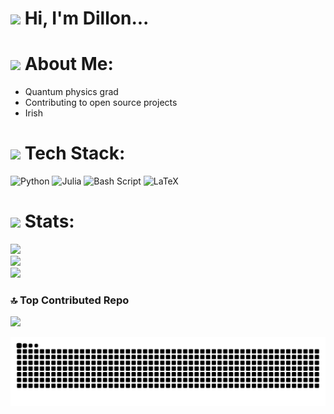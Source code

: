 # <img src="https://media.giphy.com/media/hvRJCLFzcasrR4ia7z/giphy.gif" width="40px"> Hi, I'm Dillon...

# <img src="https://media.giphy.com/media/O6nT9DSoiUVYQ/giphy.gif" width="40px"> About Me:
- Quantum physics grad
- Contributing to open source projects
- Irish

# <img src="https://media.giphy.com/media/l3vR85PnGsBwu1PFK/giphy.gif" width="40px"> Tech Stack:
![Python](https://img.shields.io/badge/python-3670A0?style=for-the-badge&logo=python&logoColor=ffdd54) ![Julia](https://img.shields.io/badge/-Julia-9558B2?style=for-the-badge&logo=julia&logoColor=white) ![Bash Script](https://img.shields.io/badge/bash_script-%23121011.svg?style=for-the-badge&logo=gnu-bash&logoColor=white) ![LaTeX](https://img.shields.io/badge/latex-%23008080.svg?style=for-the-badge&logo=latex&logoColor=white)

# <img src="https://media.giphy.com/media/BNNYUrEGNSWQAKEc0R/giphy.gif" width="40px"> Stats:
![](https://github-readme-stats.vercel.app/api/top-langs/?username=dillon-broaders&theme=dark&hide_border=false&include_all_commits=false&count_private=false&layout=compact)</br>
![](https://nirzak-streak-stats.vercel.app/?user=dillon-broaders&theme=dark&hide_border=false)</br>
![](https://github-readme-stats.vercel.app/api?username=dillon-broaders&theme=dark&hide_border=false&include_all_commits=false&count_private=false)

### 🔝 Top Contributed Repo
![](https://github-contributor-stats.vercel.app/api?username=dillon-broaders&limit=5&theme=dark&combine_all_yearly_contributions=true)

<div align="center">
<picture>
  <source media="(prefers-color-scheme: dark)" srcset="https://raw.githubusercontent.com/dillon-broaders/dillon-broaders/output/github-contribution-grid-snake-dark.svg">
  <source media="(prefers-color-scheme: light)" srcset="https://raw.githubusercontent.com/dillon-broaders/dillon-broaders/output/github-contribution-grid-snake.svg">
  <img alt="github contribution grid snake animation" src="https://raw.githubusercontent.com/dillon-broaders/dillon-broaders/output/github-contribution-grid-snake.svg">
</picture>
</div>
